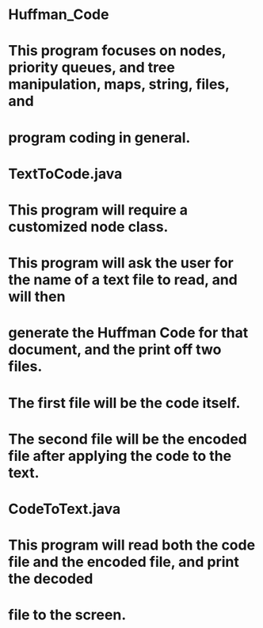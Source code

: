 # Huffman_Code
# This program focuses on nodes, priority queues, and tree manipulation, maps, string, files, and 
# program coding in general.
# TextToCode.java
# This program will require a customized node class. 
# This program will ask the user for the name of a text file to read, and will then 
# generate the Huffman Code for that document, and the print off two files.
# The first file will be the code itself.
# The second file will be the encoded file after applying the code to the text.
# CodeToText.java
# This program will read both the code file and the encoded file, and print the decoded 
# file to the screen.
